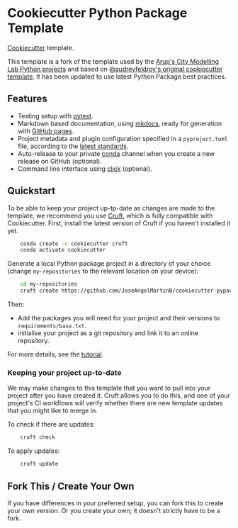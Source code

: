 # Cookiecutter Python Package Template

[Cookiecutter] template.

This template is a fork of the template used by the [Arup's City Modelling Lab Python projects](https://github.com/search?q=topic%3Acml+org%3Aarup-group&type=repositories) and based on [@audreyfeldroy's original cookiecutter template](https://github.com/audreyfeldroy/cookiecutter-pypackage).
It has been updated to use latest Python Package best practices.
## Features

* Testing setup with [pytest].
* Markdown based documentation, using [mkdocs], ready for generation with [GitHub pages].
* Project metadata and plugin configuration specified in a `pyproject.toml` file, according to the [latest standards].
* Auto-release to your private [conda] channel when you create a new release on GitHub (optional).
* Command line interface using [click] (optional).

[Cookiecutter]: https://github.com/cookiecutter/cookiecutter
[pytest]: https://docs.pytest.org
[mkdocs]: https://pypi.org/project/mkdocs/
[GitHub pages]: https://pages.github.com
[conda]: https://anaconda.org
[click]: https://click.palletsprojects.com
[latest standards]: https://setuptools.pypa.io/en/latest/userguide/pyproject_config.html

## Quickstart

To be able to keep your project up-tp-date as changes are made to the template, we recommend you use [Cruft], which is fully compatible with Cookiecutter.
First, install the latest version of Cruft if you haven't installed it yet.

``` bash
    conda create -n cookiecutter cruft
    conda activate cookiecutter
```

Generate a local Python package project in a directory of your choice (change `my-repositories` to the relevant location on your device):

``` bash
    cd my-repositories
    cruft create https://github.com/JoseAngelMartinB/cookiecutter-pypackage
```

[cruft]: https://cruft.github.io/cruft/

Then:

* Add the packages you will need for your project and their versions to `requirements/base.txt`.
* initialise your project as a git repository and link it to an online repository.

For more details, see the [tutorial](https://arup-group.github.io/cookiecutter-pypackage/latest/tutorial).

### Keeping your project up-to-date

We may make changes to this template that you want to pull into your project after you have created it.
Cruft allows you to do this, and one of your project's CI workflows will verify whether there are new template updates that you might like to merge in.

To check if there are updates:
``` bash
    cruft check
```

To apply updates:
``` bash
    cruft update
```

## Fork This / Create Your Own

If you have differences in your preferred setup, you can fork this to create your own version.
Or you create your own; it doesn't strictly have to be a fork.
